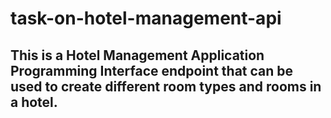 # task-on-hotel-management-api
## This is a Hotel Management Application Programming Interface endpoint that can be used to create different room types and rooms in a hotel.
